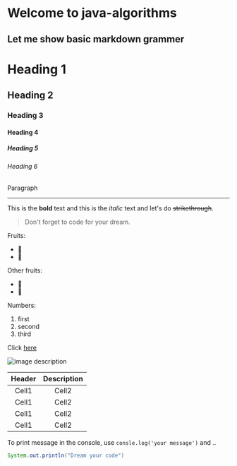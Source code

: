 # Welcome to java-algorithms

## Let me show basic markdown grammer

<!-- Heading -->
# Heading 1
## Heading 2
### Heading 3
#### Heading 4
##### Heading 5
###### Heading 6
Paragraph

<!-- Line -->
___

<!-- Text attributes -->
This is the **bold** text and this is the *italic* text and let's do ~~strikethrough~~.

<!-- Quote -->
> Don't forget to code for your dream.

<!-- Bullet list -->
Fruits:
* :lemon: 
* :apple:

Other fruits:
- :banana:
- :peach:

<!-- Numbered list -->
Numbers:
1. first
2. second
3. third

<!-- Link -->
Click [here](https://youtu.be/kMEb_BzyUqk)

<!-- Image -->
![image description](https://pbs.twimg.com/profile_images/1333973823847272449/XVLLRX5w_400x400.jpg)

<!-- Table -->
|Header|Description|
|:--:|:--:|
|Cell1|Cell2|
|Cell1|Cell2|
|Cell1|Cell2|
|Cell1|Cell2|

<!-- Code -->
To print message in the console, use `consle.log('your message')` and ..

```java
System.out.println("Dream your code")
```

